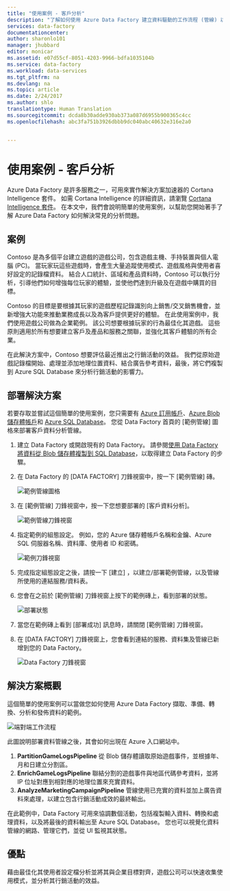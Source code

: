 ```yaml
---
title: "使用案例 - 客戶分析"
description: "了解如何使用 Azure Data Factory 建立資料驅動的工作流程 (管線) 以分析遊戲客戶。"
services: data-factory
documentationcenter: 
author: sharonlo101
manager: jhubbard
editor: monicar
ms.assetid: e07d55cf-8051-4203-9966-bdfa1035104b
ms.service: data-factory
ms.workload: data-services
ms.tgt_pltfrm: na
ms.devlang: na
ms.topic: article
ms.date: 2/24/2017
ms.author: shlo
translationtype: Human Translation
ms.sourcegitcommit: dcda8b30adde930ab373a087d6955b900365c4cc
ms.openlocfilehash: abc3fa751b3926dbbb9dc040abc40632e316e2a0


---
```

# <a name="use-case---customer-profiling"></a>使用案例 - 客戶分析
Azure Data Factory 是許多服務之一，可用來實作解決方案加速器的 Cortana Intelligence 套件。  如需 Cortana Intelligence 的詳細資訊，請瀏覽 [Cortana Intelligence 套件](http://www.microsoft.com/cortanaanalytics)。 在本文中，我們會說明簡單的使用案例，以幫助您開始著手了解 Azure Data Factory 如何解決常見的分析問題。

## <a name="scenario"></a>案例
Contoso 是為多個平台建立遊戲的遊戲公司，包含遊戲主機、手持裝置與個人電腦 (PC)。 當玩家玩這些遊戲時，會產生大量追蹤使用模式、遊戲風格與使用者喜好設定的記錄檔資料。  結合人口統計、區域和產品資料時，Contoso 可以執行分析，引導他們如何增強每位玩家的體驗，並使他們達到升級及在遊戲中購買的目標。 

Contoso 的目標是要根據其玩家的遊戲歷程記錄識別向上銷售/交叉銷售機會，並新增強大功能來推動業務成長以及為客戶提供更好的體驗。 在此使用案例中，我們使用遊戲公司做為企業範例。 該公司想要根據玩家的行為最佳化其遊戲。 這些原則適用於所有想要建立客戶及產品和服務之關聯，並強化其客戶體驗的所有企業。

在此解決方案中，Contoso 想要評估最近推出之行銷活動的效益。 我們從原始遊戲記錄檔開始、處理並添加地理位置資料、結合廣告參考資料，最後，將它們複製到 Azure SQL Database 來分析行銷活動的影響力。

## <a name="deploy-solution"></a>部署解決方案
若要存取並嘗試這個簡單的使用案例，您只需要有 [Azure 訂用帳戶](https://azure.microsoft.com/pricing/free-trial/)、[Azure Blob 儲存體帳戶](https://docs.microsoft.com/en-us/azure/storage/storage-create-storage-account#create-a-storage-account)和 [Azure SQL Database](https://docs.microsoft.com/en-us/azure/sql-database/sql-database-get-started)。 您從 Data Factory 首頁的 [範例管線] 圖格來部署客戶資料分析管線。

1. 建立 Data Factory 或開啟現有的 Data Factory。 請參閱[使用 Data Factory 將資料從 Blob 儲存體複製到 SQL Database](data-factory-copy-data-from-azure-blob-storage-to-sql-database.md)，以取得建立 Data Factory 的步驟。
2. 在 Data Factory 的 [DATA FACTORY] 刀鋒視窗中，按一下 [範例管線] 磚。

    ![範例管線圖格](./media/data-factory-samples/SamplePipelinesTile.png)
3. 在 [範例管線] 刀鋒視窗中，按一下您想要部署的 [客戶資料分析]。

    ![範例管線刀鋒視窗](./media/data-factory-samples/SampleTile.png)
4. 指定範例的組態設定。 例如，您的 Azure 儲存體帳戶名稱和金鑰、Azure SQL 伺服器名稱、資料庫、使用者 ID 和密碼。

    ![範例刀鋒視窗](./media/data-factory-samples/SampleBlade.png)
5. 完成指定組態設定之後，請按一下 [建立]  ，以建立/部署範例管線，以及管線所使用的連結服務/資料表。
6. 您會在之前於 [範例管線]  刀鋒視窗上按下的範例磚上，看到部署的狀態。

    ![部署狀態](./media/data-factory-samples/DeploymentStatus.png)
7. 當您在範例磚上看到 [部署成功] 訊息時，請關閉 [範例管線] 刀鋒視窗。  
8. 在 [DATA FACTORY]  刀鋒視窗上，您會看到連結的服務、資料集及管線已新增到您的 Data Factory。  

    ![Data Factory 刀鋒視窗](./media/data-factory-samples/DataFactoryBladeAfter.png)

## <a name="solution-overview"></a>解決方案概觀
這個簡單的使用案例可以當做您如何使用 Azure Data Factory 擷取、準備、轉換、分析和發佈資料的範例。

![端對端工作流程](./media/data-factory-customer-profiling-usecase/EndToEndWorkflow.png)

此圖說明部署資料管線之後，其會如何出現在 Azure 入口網站中。

1. **PartitionGameLogsPipeline** 從 Blob 儲存體讀取原始遊戲事件，並根據年、月和日建立分割區。
2. **EnrichGameLogsPipeline** 聯結分割的遊戲事件與地區代碼參考資料，並將 IP 位址對應到相對應的地理位置來充實資料。
3. **AnalyzeMarketingCampaignPipeline** 管線使用已充實的資料並加上廣告資料來處理，以建立包含行銷活動成效的最終輸出。

在此範例中，Data Factory 可用來協調數個活動，包括複製輸入資料、轉換和處理資料，以及將最後的資料輸出至 Azure SQL Database。  您也可以視覺化資料管線的網路、管理它們，並從 UI 監視其狀態。

## <a name="benefits"></a>優點
藉由最佳化其使用者設定檔分析並將其與企業目標對齊，遊戲公司可以快速收集使用模式，並分析其行銷活動的效益。




<!--HONumber=Dec16_HO2-->



